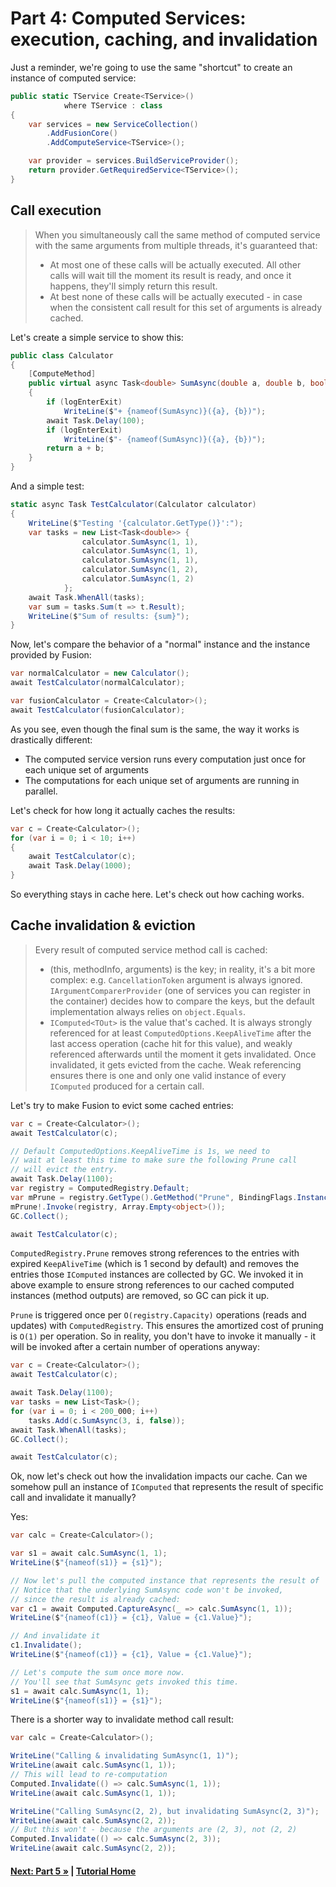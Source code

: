 # Part 4: Computed Services: execution, caching, and invalidation

Just a reminder, we're going to use the same "shortcut" to create an instance
of computed service:

``` cs --editable false --region part04_createHelper --source-file Part04.cs
public static TService Create<TService>()
            where TService : class
{
    var services = new ServiceCollection()
        .AddFusionCore()
        .AddComputeService<TService>();

    var provider = services.BuildServiceProvider();
    return provider.GetRequiredService<TService>();
}
```

## Call execution

> When you simultaneously call the same method of computed service
> with the same arguments from multiple threads, it's guaranteed
> that:
> 
> * At most one of these calls will be actually executed. All other  
>   calls will wait till the moment its result is ready, and once
>   it happens, they'll simply return this result.
> * At best none of these calls will be actually executed - in case
>   when the consistent call result for this set of arguments is
>   already cached.

Let's create a simple service to show this:

``` cs --region part04_defineCalculator --source-file Part04.cs
public class Calculator
{
    [ComputeMethod]
    public virtual async Task<double> SumAsync(double a, double b, bool logEnterExit = true)
    {
        if (logEnterExit)
            WriteLine($"+ {nameof(SumAsync)}({a}, {b})");
        await Task.Delay(100);
        if (logEnterExit)
            WriteLine($"- {nameof(SumAsync)}({a}, {b})");
        return a + b;
    }
}
```

And a simple test:

``` cs --region part04_defineTestCalculator --source-file Part04.cs
static async Task TestCalculator(Calculator calculator)
{
    WriteLine($"Testing '{calculator.GetType()}':");
    var tasks = new List<Task<double>> {
                calculator.SumAsync(1, 1),
                calculator.SumAsync(1, 1),
                calculator.SumAsync(1, 1),
                calculator.SumAsync(1, 2),
                calculator.SumAsync(1, 2)
            };
    await Task.WhenAll(tasks);
    var sum = tasks.Sum(t => t.Result);
    WriteLine($"Sum of results: {sum}");
}
```

Now, let's compare the behavior of a "normal" instance
and the instance provided by Fusion:

``` cs --region part04_useCalculator1 --source-file Part04.cs
var normalCalculator = new Calculator();
await TestCalculator(normalCalculator);

var fusionCalculator = Create<Calculator>();
await TestCalculator(fusionCalculator);
```

As you see, even though the final sum is the same, the way it works
is drastically different:

* The computed service version runs every computation just
  once for each unique set of arguments
* The computations for each unique set of arguments are running
  in parallel.

Let's check for how long it actually caches the results:

``` cs --region part04_useCalculator2 --source-file Part04.cs
var c = Create<Calculator>();
for (var i = 0; i < 10; i++)
{
    await TestCalculator(c);
    await Task.Delay(1000);
}
```

So everything stays in cache here. Let's check out how caching works.

## Cache invalidation & eviction

> Every result of computed service method call is cached:
> 
> * (this, methodInfo, arguments) is the key; in reality,
>   it's a bit more complex: e.g. `CancellationToken` argument
>   is always ignored. `IArgumentComparerProvider` (one of services
>   you can register in the container) decides how to compare the keys,
>   but the default implementation always relies on `object.Equals`.
> * `IComputed<TOut>` is the value that's cached. It is
>   always strongly referenced for at least `ComputedOptions.KeepAliveTime`
>   after the last access operation (cache hit for this value),
>   and weakly referenced afterwards until the moment it gets invalidated.
>   Once invalidated, it gets evicted from the cache.
>   Weak referencing ensures there is one and only one valid instance
>   of every `IComputed` produced for a certain call.

Let's try to make Fusion to evict some cached entries:

``` cs --region part04_useCalculator3 --source-file Part04.cs
var c = Create<Calculator>();
await TestCalculator(c);

// Default ComputedOptions.KeepAliveTime is 1s, we need to
// wait at least this time to make sure the following Prune call
// will evict the entry.
await Task.Delay(1100);
var registry = ComputedRegistry.Default;
var mPrune = registry.GetType().GetMethod("Prune", BindingFlags.Instance | BindingFlags.NonPublic);
mPrune!.Invoke(registry, Array.Empty<object>());
GC.Collect();

await TestCalculator(c);
```

`ComputedRegistry.Prune` removes strong references to the
entries with expired `KeepAliveTime` (which is 1 second by default)
and removes the entries those `IComputed` instances are collected by GC.
We invoked it in above example to ensure strong references to our cached
computed instances (method outputs) are removed, so GC can pick it up.

`Prune` is triggered once per `O(registry.Capacity)` operations (reads and
updates) with `ComputedRegistry`. This ensures the amortized cost of pruning
is `O(1)` per operation. So in reality, you don't have to invoke it manually -
it will be invoked after a certain number of operations anyway:

``` cs --region part04_useCalculator4 --source-file Part04.cs
var c = Create<Calculator>();
await TestCalculator(c);

await Task.Delay(1100);
var tasks = new List<Task>();
for (var i = 0; i < 200_000; i++)
    tasks.Add(c.SumAsync(3, i, false));
await Task.WhenAll(tasks);
GC.Collect();

await TestCalculator(c);
```

Ok, now let's check out how the invalidation impacts our cache.
Can we somehow pull an instance of `IComputed` that represents
the result of specific call and invalidate it manually?

Yes:

``` cs --region part04_useCalculator5 --source-file Part04.cs
var calc = Create<Calculator>();

var s1 = await calc.SumAsync(1, 1);
WriteLine($"{nameof(s1)} = {s1}");

// Now let's pull the computed instance that represents the result of
// Notice that the underlying SumAsync code won't be invoked,
// since the result is already cached:
var c1 = await Computed.CaptureAsync(_ => calc.SumAsync(1, 1));
WriteLine($"{nameof(c1)} = {c1}, Value = {c1.Value}");

// And invalidate it
c1.Invalidate();
WriteLine($"{nameof(c1)} = {c1}, Value = {c1.Value}");

// Let's compute the sum once more now.
// You'll see that SumAsync gets invoked this time.
s1 = await calc.SumAsync(1, 1);
WriteLine($"{nameof(s1)} = {s1}");
```

There is a shorter way to invalidate method call result:

``` cs --region part04_useCalculator6 --source-file Part04.cs
var calc = Create<Calculator>();

WriteLine("Calling & invalidating SumAsync(1, 1)");
WriteLine(await calc.SumAsync(1, 1));
// This will lead to re-computation
Computed.Invalidate(() => calc.SumAsync(1, 1));
WriteLine(await calc.SumAsync(1, 1));

WriteLine("Calling SumAsync(2, 2), but invalidating SumAsync(2, 3)");
WriteLine(await calc.SumAsync(2, 2));
// But this won't - because the arguments are (2, 3), not (2, 2)
Computed.Invalidate(() => calc.SumAsync(2, 3));
WriteLine(await calc.SumAsync(2, 2));
```

#### [Next: Part 5 &raquo;](./Part05.md) | [Tutorial Home](./README.md)

